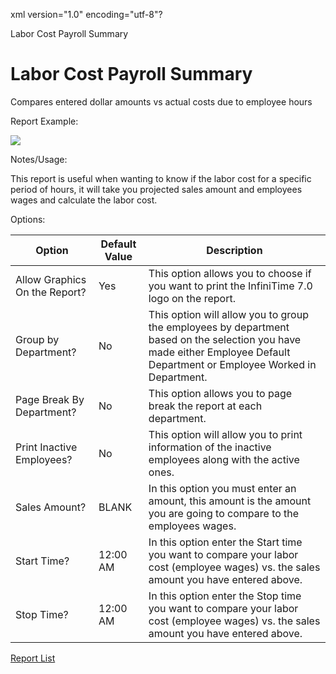 xml version="1.0" encoding="utf-8"?





Labor Cost Payroll Summary




# Labor Cost Payroll Summary

Compares entered dollar amounts vs actual costs due to employee hours

Report Example:

![](/img/Labor_Cost_Payroll_Summary.gif)

Notes/Usage:

This report is useful when wanting to know if the labor cost for a specific period of hours, it will take you projected sales amount and employees wages and calculate the labor cost.

Options:

 | Option | Default Value | Description | 
| --- | --- | --- |
 | Allow Graphics On the Report? | Yes | This option allows you to choose if you want to print the InfiniTime 7.0 logo on the report. | 
 | Group by Department? | No | This option will allow you to group the employees by department based on the selection you have made either Employee Default Department or Employee Worked in Department. | 
 | Page Break By Department? | No | This option allows you to page break the report at each department. | 
 | Print Inactive Employees? | No | This option will allow you to print information of the inactive employees along with the active ones. | 
 | Sales Amount? | BLANK | In this option you must enter an amount, this amount is the amount you are going to compare to the employees wages. | 
 | Start Time? | 12:00 AM | In this option enter the Start time you want to compare your labor cost (employee wages) vs. the sales amount you have entered above. | 
 | Stop Time? | 12:00 AM | In this option enter the Stop time you want to compare your labor cost (employee wages) vs. the sales amount you have entered above. | 

[Report List](../Report_List.md)